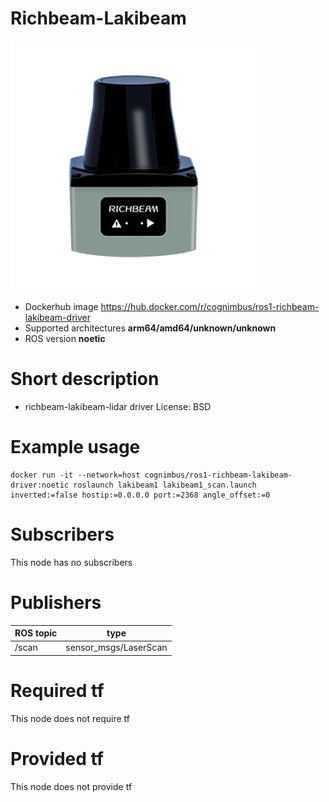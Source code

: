 # Richbeam-Lakibeam

<img src="./richbeam-lakibeam/lakibeam.png" alt="richbeam-lakibeam" width="400"/>

* Dockerhub image https://hub.docker.com/r/cognimbus/ros1-richbeam-lakibeam-driver
* Supported architectures <b>arm64/amd64/unknown/unknown</b>
* ROS version <b>noetic
</b>

# Short description
* richbeam-lakibeam-lidar driver
License: BSD

# Example usage
```
docker run -it --network=host cognimbus/ros1-richbeam-lakibeam-driver:noetic roslaunch lakibeam1 lakibeam1_scan.launch inverted:=false hostip:=0.0.0.0 port:=2368 angle_offset:=0
```

# Subscribers
This node has no subscribers


# Publishers
ROS topic | type
--- | ---
/scan | sensor_msgs/LaserScan


# Required tf
This node does not require tf


# Provided tf
This node does not provide tf


